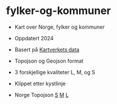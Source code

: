 # fylker-og-kommuner

* Kart over Norge, fylker og kommuner
* Oppdatert 2024
* Basert på [Kartverkets data](https://kartkatalog.geonorge.no) 
* Topojson og Geojson format
* 3 forskjellige kvaliteter L, M, og S
* Klippet etter kystlinje

* Norge Topojson [S](https://github.com/robhop/fylker-og-kommuner/blob/main/Norge-S.topojson) [M](https://github.com/robhop/fylker-og-kommuner/blob/main/Norge-M.topojson) [L](https://github.com/robhop/fylker-og-kommuner/blob/main/Norge-L.topojson)